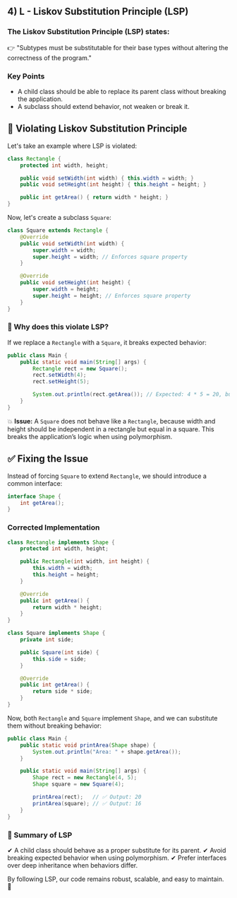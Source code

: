 ## 4) L - Liskov Substitution Principle (LSP)

### The Liskov Substitution Principle (LSP) states:
👉 "Subtypes must be substitutable for their base types without altering the correctness of the program."

### Key Points
- A child class should be able to replace its parent class without breaking the application.
- A subclass should extend behavior, not weaken or break it.

## 🚨 Violating Liskov Substitution Principle
Let's take an example where LSP is violated:

```java
class Rectangle {
    protected int width, height;

    public void setWidth(int width) { this.width = width; }
    public void setHeight(int height) { this.height = height; }

    public int getArea() { return width * height; }
}
```

Now, let's create a subclass `Square`:

```java
class Square extends Rectangle {
    @Override
    public void setWidth(int width) {
        super.width = width;
        super.height = width; // Enforces square property
    }

    @Override
    public void setHeight(int height) {
        super.width = height;
        super.height = height; // Enforces square property
    }
}
```

### 🚨 Why does this violate LSP?
If we replace a `Rectangle` with a `Square`, it breaks expected behavior:

```java
public class Main {
    public static void main(String[] args) {
        Rectangle rect = new Square();
        rect.setWidth(4);
        rect.setHeight(5);

        System.out.println(rect.getArea()); // Expected: 4 * 5 = 20, but gets 5 * 5 = 25
    }
}
```

💥 **Issue:** A `Square` does not behave like a `Rectangle`, because width and height should be independent in a rectangle but equal in a square.
This breaks the application’s logic when using polymorphism.

## ✅ Fixing the Issue
Instead of forcing `Square` to extend `Rectangle`, we should introduce a common interface:

```java
interface Shape {
    int getArea();
}
```

### Corrected Implementation
```java
class Rectangle implements Shape {
    protected int width, height;

    public Rectangle(int width, int height) {
        this.width = width;
        this.height = height;
    }

    @Override
    public int getArea() {
        return width * height;
    }
}
```

```java
class Square implements Shape {
    private int side;

    public Square(int side) {
        this.side = side;
    }

    @Override
    public int getArea() {
        return side * side;
    }
}
```

Now, both `Rectangle` and `Square` implement `Shape`, and we can substitute them without breaking behavior:

```java
public class Main {
    public static void printArea(Shape shape) {
        System.out.println("Area: " + shape.getArea());
    }

    public static void main(String[] args) {
        Shape rect = new Rectangle(4, 5);
        Shape square = new Square(4);

        printArea(rect);   // ✅ Output: 20
        printArea(square); // ✅ Output: 16
    }
}
```

### 🔹 Summary of LSP
✔ A child class should behave as a proper substitute for its parent.
✔ Avoid breaking expected behavior when using polymorphism.
✔ Prefer interfaces over deep inheritance when behaviors differ.

By following LSP, our code remains robust, scalable, and easy to maintain. 🚀
